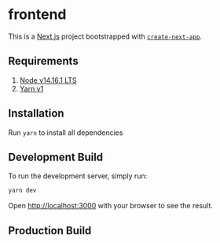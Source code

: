 # frontend
This is a [Next.js](https://nextjs.org/) project bootstrapped with [`create-next-app`](https://github.com/vercel/next.js/tree/canary/packages/create-next-app).


## Requirements

1. [Node v14.16.1 LTS](https://nodejs.org/en/)
2. [Yarn v1](https://classic.yarnpkg.com/en/)

## Installation

Run `yarn` to install all dependencies

## Development Build

To run the development server, simply run:

```bash
yarn dev
```

Open [http://localhost:3000](http://localhost:3000) with your browser to see the result.

## Production Build
